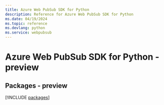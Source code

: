 ```yaml
---
title: Azure Web PubSub SDK for Python
description: Reference for Azure Web PubSub SDK for Python
ms.date: 04/19/2024
ms.topic: reference
ms.devlang: python
ms.service: webpubsub
---
```

# Azure Web PubSub SDK for Python - preview
## Packages - preview
[!INCLUDE [packages](web-pubsub-index.md)]